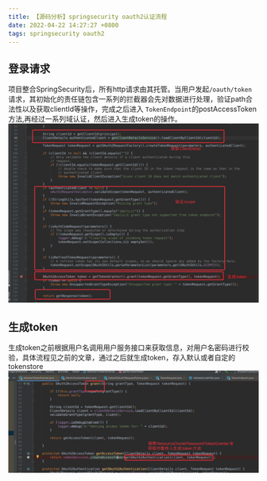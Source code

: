```yaml
---
title: 【源码分析】springsecurity oauth2认证流程
date: 2022-04-22 14:27:27 +0800
tags: springsecurity oauth2
---
```


## 登录请求
项目整合SpringSecurity后，所有http请求由其托管。当用户发起`/oauth/token`请求，其初始化的责任链包含一系列的拦截器会先对数据进行处理，验证path合法性以及获取clientId等操作，完成之后进入 `TokenEndpoint`的postAccessToken方法,再经过一系列域认证，然后进入生成token的操作。
![](/media/16503324978050/6C5BD921-8D06-4D44-8ABB-FB8EBB0F7734.png)

## 生成token
生成token之前根据用户名调用用户服务接口来获取信息，对用户名密码进行校验，具体流程见之前的文章，通过之后就生成token，存入默认或者自定的tokenstore
![](/media/16503324978050/AD77CF49-2B8F-40FB-ABEF-73C5A7BCFB2D.png)
